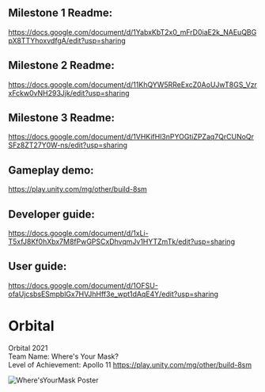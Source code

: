 ## Milestone 1 Readme:
https://docs.google.com/document/d/1YabxKbT2x0_mFrD0iaE2k_NAEuQBGpX8TTYhoxvdfgA/edit?usp=sharing

## Milestone 2 Readme:
https://docs.google.com/document/d/11KhQYW5RReExcZ0AoUJwT8GS_VzrxFckw0vNH293Jjk/edit?usp=sharing

## Milestone 3 Readme:
https://docs.google.com/document/d/1VHKifHl3nPYOGtiZPZaq7QrCUNoQrSFz8ZT27Y0W-ns/edit?usp=sharing

## Gameplay demo:
https://play.unity.com/mg/other/build-8sm

## Developer guide:
https://docs.google.com/document/d/1xLi-T5xfJ8Kf0hXbx7M8fPwGPSCxDhvqmJv1HYTZmTk/edit?usp=sharing

## User guide:
https://docs.google.com/document/d/1OFSU-ofaUjcsbsESmpblGx7HVJhHff3e_wpt1dAqE4Y/edit?usp=sharing

# Orbital
Orbital 2021 <br />
Team Name: Where's Your Mask? <br />
Level of Achievement: Apollo 11
https://play.unity.com/mg/other/build-8sm

![Where'sYourMask Poster](https://user-images.githubusercontent.com/72749521/118357180-64cb1d00-b5ab-11eb-9173-e770dfbaf9fd.jpg) <br />


